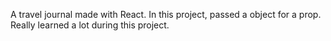 A travel journal made with React. In this project, passed a object for a prop. Really learned a lot during this project.